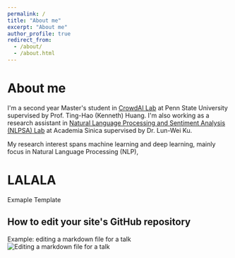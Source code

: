```yaml
---
permalink: /
title: "About me"
excerpt: "About me"
author_profile: true
redirect_from: 
  - /about/
  - /about.html
---
```

About me
======
I'm a second year Master's student in [CrowdAI Lab](https://crowd.ist.psu.edu/crowd-ai-lab.html) at Penn State University supervised by Prof. Ting-Hao (Kenneth) Huang. I'm also working as a research assistant in [Natural Language Processing and Sentiment Analysis (NLPSA) Lab](https://academiasinicanlplab.github.io) at Academia Sinica supervised by Dr. Lun-Wei Ku.

My research interest spans machine learning and deep learning, mainly focus in Natural Language Processing (NLP), 

LALALA
======
Exmaple Template


How to edit your site's GitHub repository
------
Example: editing a markdown file for a talk
![Editing a markdown file for a talk](/images/editing-talk.png)


